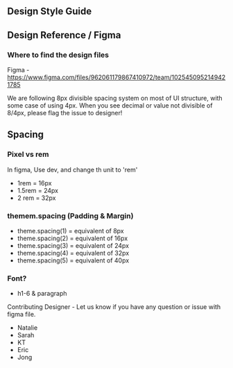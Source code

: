 ## Design Style Guide

## Design Reference / Figma
### Where to find the design files
Figma - https://www.figma.com/files/962061179867410972/team/1025450952149421785

We are following 8px divisible spacing system on most of UI structure, with some case of using 4px.
When you see decimal or value not divisible of 8/4px, please flag the issue to designer!

## Spacing
### Pixel vs rem
In figma, Use dev, and change th unit to 'rem'
- 1rem = 16px
- 1.5rem = 24px
- 2 rem = 32px

### themem.spacing (Padding & Margin)
- theme.spacing(1) = equivalent of 8px
- theme.spacing(2) = equivalent of 16px
- theme.spacing(3) = equivalent of 24px
- theme.spacing(4) = equivalent of 32px
- theme.spacing(5) = equivalent of 40px

### Font?
- h1-6 & paragraph


Contributing Designer - Let us know if you have any question or issue with figma file.
- Natalie
- Sarah
- KT
- Eric
- Jong

